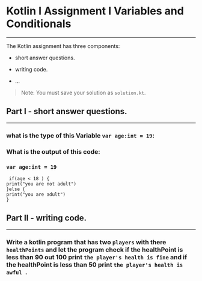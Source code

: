 # Kotlin I Assignment  I Variables and Conditionals
---
The Kotlin assignment has three components:
- short answer questions.
- writing code.

- ...
> Note: You must save your solution as `solution.kt`.

## Part I - short answer questions.
---
### what is the type of this Variable `var age:int = 19`:
###
###
### What is the output of this code:
###  `var age:int = 19`
     if(age < 18 ) {
    print("you are not adult") 
    }else {
    print("you are adult")
    }
                        


## Part II - writing code.
---
### Write a kotlin program that has two `players` with there `healthPoints` and let the program check if the healthPoint is less than 90 out 100 print `the player's health is fine` and if the healthPoint is less than 50 print `the player's health is awful `. 


